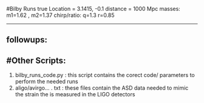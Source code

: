 #Bilby Runs
true Location = 3.1415, -0.1
distance = 1000 Mpc
masses:  m1=1.62 ,  m2=1.37
chirp/ratio: q=1.3 r=0.85

------------------------------
followups:
------------------------------



#Other Scripts:
--------------
1. bilby_runs_code.py  : this script contains the corect code/
parameters to perform the needed runs
2. aligo/avirgo... . txt : these files contain the ASD data
needed to mimic the strain the is measured in the LIGO detectors






